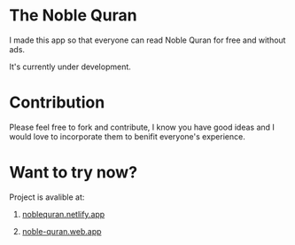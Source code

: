# The Noble Quran

I made this app so that everyone can read Noble Quran for free and without ads.

It's currently under development.

# Contribution
Please feel free to fork and contribute, I know you have good ideas and I would love to incorporate them to benifit everyone's experience.

# Want to try now?
Project is avalible at:

1) [noblequran.netlify.app](https://noblequran.netlify.app)

2) [noble-quran.web.app](https://noble-quran.web.app)
